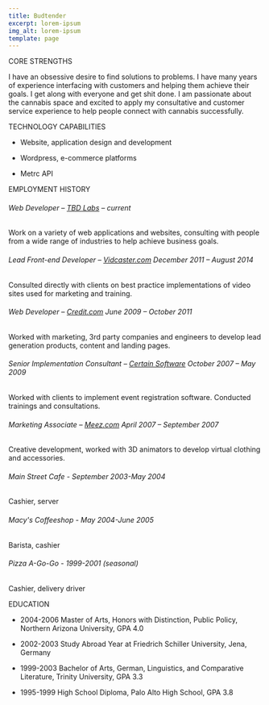 ```yaml
---
title: Budtender
excerpt: lorem-ipsum
img_alt: lorem-ipsum
template: page
---
```

CORE STRENGTHS

I have an obsessive desire to find solutions to problems.  I have many years of experience interfacing with customers and helping them achieve their goals.  I get along with everyone and get shit done.  I am passionate about the cannabis space and excited to apply my consultative and customer service experience to help people connect with cannabis successfully.

TECHNOLOGY CAPABILITIES

*   Website, application design and development

*   Wordpress, e-commerce platforms

*   Metrc API

EMPLOYMENT HISTORY

###### Web Developer – [TBD Labs](https://tbdlabs.net/) – current

Work on a variety of web applications and websites, consulting with people from a wide range of industries to help achieve business goals.

###### Lead Front-end Developer – [Vidcaster.com](http://www.vidcaster.com/) December 2011 – August 2014

Consulted directly with clients on best practice implementations of video sites used for marketing and training.

###### Web Developer – [Credit.com](http://www.credit.com/) June 2009 – October 2011

Worked with marketing, 3rd party companies and engineers to develop lead generation products, content and landing pages.

###### Senior Implementation Consultant – [Certain Software](http://certainsoftware.com/) October 2007 – May 2009

Worked with clients to implement event registration software.  Conducted trainings and consultations.

###### Marketing Associate – [Meez.com](http://meez.com/) April 2007 – September 2007

Creative development, worked with 3D animators to develop virtual clothing and accessories.

###### Main Street Cafe - September 2003-May 2004

Cashier, server

###### Macy's Coffeeshop - May 2004-June 2005

Barista, cashier

###### Pizza A-Go-Go - 1999-2001 (seasonal)

Cashier, delivery driver

EDUCATION

*   2004-2006 Master of Arts, Honors with Distinction, Public Policy, Northern Arizona University, GPA 4.0

*   2002-2003 Study Abroad Year at Friedrich Schiller University, Jena, Germany

*   1999-2003 Bachelor of Arts, German, Linguistics, and Comparative Literature, Trinity University, GPA 3.3

*   1995-1999 High School Diploma, Palo Alto High School, GPA 3.8

